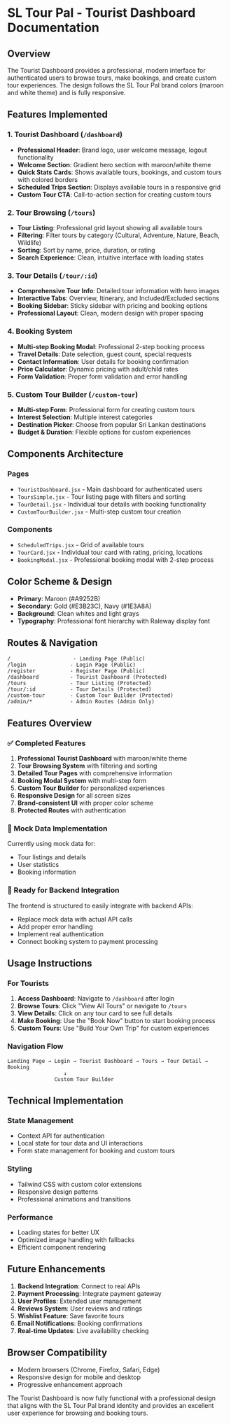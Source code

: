# SL Tour Pal - Tourist Dashboard Documentation

## Overview
The Tourist Dashboard provides a professional, modern interface for authenticated users to browse tours, make bookings, and create custom tour experiences. The design follows the SL Tour Pal brand colors (maroon and white theme) and is fully responsive.

## Features Implemented

### 1. Tourist Dashboard (`/dashboard`)
- **Professional Header**: Brand logo, user welcome message, logout functionality
- **Welcome Section**: Gradient hero section with maroon/white theme
- **Quick Stats Cards**: Shows available tours, bookings, and custom tours with colored borders
- **Scheduled Trips Section**: Displays available tours in a responsive grid
- **Custom Tour CTA**: Call-to-action section for creating custom tours

### 2. Tour Browsing (`/tours`)
- **Tour Listing**: Professional grid layout showing all available tours
- **Filtering**: Filter tours by category (Cultural, Adventure, Nature, Beach, Wildlife)
- **Sorting**: Sort by name, price, duration, or rating
- **Search Experience**: Clean, intuitive interface with loading states

### 3. Tour Details (`/tour/:id`)
- **Comprehensive Tour Info**: Detailed tour information with hero images
- **Interactive Tabs**: Overview, Itinerary, and Included/Excluded sections
- **Booking Sidebar**: Sticky sidebar with pricing and booking options
- **Professional Layout**: Clean, modern design with proper spacing

### 4. Booking System
- **Multi-step Booking Modal**: Professional 2-step booking process
- **Travel Details**: Date selection, guest count, special requests
- **Contact Information**: User details for booking confirmation
- **Price Calculator**: Dynamic pricing with adult/child rates
- **Form Validation**: Proper form validation and error handling

### 5. Custom Tour Builder (`/custom-tour`)
- **Multi-step Form**: Professional form for creating custom tours
- **Interest Selection**: Multiple interest categories
- **Destination Picker**: Choose from popular Sri Lankan destinations
- **Budget & Duration**: Flexible options for custom experiences

## Components Architecture

### Pages
- `TouristDashboard.jsx` - Main dashboard for authenticated users
- `ToursSimple.jsx` - Tour listing page with filters and sorting
- `TourDetail.jsx` - Individual tour details with booking functionality
- `CustomTourBuilder.jsx` - Multi-step custom tour creation

### Components
- `ScheduledTrips.jsx` - Grid of available tours
- `TourCard.jsx` - Individual tour card with rating, pricing, locations
- `BookingModal.jsx` - Professional booking modal with 2-step process

## Color Scheme & Design
- **Primary**: Maroon (#A9252B)
- **Secondary**: Gold (#E3B23C), Navy (#1E3A8A)
- **Background**: Clean whites and light grays
- **Typography**: Professional font hierarchy with Raleway display font

## Routes & Navigation
```
/                    - Landing Page (Public)
/login              - Login Page (Public)
/register           - Register Page (Public)
/dashboard          - Tourist Dashboard (Protected)
/tours              - Tour Listing (Protected)
/tour/:id           - Tour Details (Protected)
/custom-tour        - Custom Tour Builder (Protected)
/admin/*            - Admin Routes (Admin Only)
```

## Features Overview

### ✅ Completed Features
1. **Professional Tourist Dashboard** with maroon/white theme
2. **Tour Browsing System** with filtering and sorting
3. **Detailed Tour Pages** with comprehensive information
4. **Booking Modal System** with multi-step form
5. **Custom Tour Builder** for personalized experiences
6. **Responsive Design** for all screen sizes
7. **Brand-consistent UI** with proper color scheme
8. **Protected Routes** with authentication

### 🔄 Mock Data Implementation
Currently using mock data for:
- Tour listings and details
- User statistics
- Booking information

### 🚀 Ready for Backend Integration
The frontend is structured to easily integrate with backend APIs:
- Replace mock data with actual API calls
- Add proper error handling
- Implement real authentication
- Connect booking system to payment processing

## Usage Instructions

### For Tourists
1. **Access Dashboard**: Navigate to `/dashboard` after login
2. **Browse Tours**: Click "View All Tours" or navigate to `/tours`
3. **View Details**: Click on any tour card to see full details
4. **Make Booking**: Use the "Book Now" button to start booking process
5. **Custom Tours**: Use "Build Your Own Trip" for custom experiences

### Navigation Flow
```
Landing Page → Login → Tourist Dashboard → Tours → Tour Detail → Booking
                  ↓
               Custom Tour Builder
```

## Technical Implementation

### State Management
- Context API for authentication
- Local state for tour data and UI interactions
- Form state management for booking and custom tours

### Styling
- Tailwind CSS with custom color extensions
- Responsive design patterns
- Professional animations and transitions

### Performance
- Loading states for better UX
- Optimized image handling with fallbacks
- Efficient component rendering

## Future Enhancements
1. **Backend Integration**: Connect to real APIs
2. **Payment Processing**: Integrate payment gateway
3. **User Profiles**: Extended user management
4. **Reviews System**: User reviews and ratings
5. **Wishlist Feature**: Save favorite tours
6. **Email Notifications**: Booking confirmations
7. **Real-time Updates**: Live availability checking

## Browser Compatibility
- Modern browsers (Chrome, Firefox, Safari, Edge)
- Responsive design for mobile and desktop
- Progressive enhancement approach

The Tourist Dashboard is now fully functional with a professional design that aligns with the SL Tour Pal brand identity and provides an excellent user experience for browsing and booking tours.

